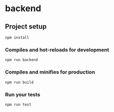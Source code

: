 # backend

## Project setup
```
npm install
```

### Compiles and hot-reloads for development
```
npm run backend
```

### Compiles and minifies for production
```
npm run build
```

### Run your tests
```
npm run test
```
